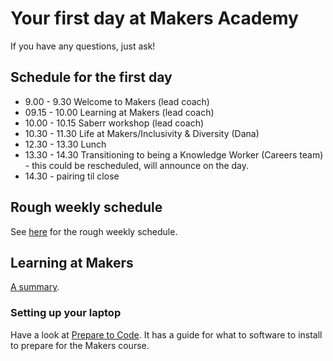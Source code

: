 # Your first day at Makers Academy

If you have any questions, just ask!

## Schedule for the first day

* 9.00 - 9.30 Welcome to Makers (lead coach)
* 09.15 - 10.00 Learning at Makers (lead coach)
* 10.00 - 10.15 Saberr workshop (lead coach)
* 10.30 - 11.30 Life at Makers/Inclusivity & Diversity (Dana)
* 12.30 - 13.30 Lunch
* 13.30 - 14.30 Transitioning to being a Knowledge Worker (Careers team) - this could be rescheduled, will announce on the day.
* 14.30 - pairing til close

## Rough weekly schedule

See [here](./example_schedule.md) for the rough weekly schedule.

## Learning at Makers

[A summary](https://github.com/makersacademy/course/blob/master/pills/learning_at_makers.md).

### Setting up your laptop

Have a look at [Prepare to Code](http://www.preparetocode.io/).  It has a guide for what to software to install to prepare for the Makers course.
